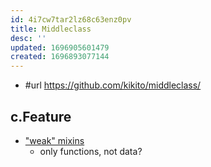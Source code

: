 ```yaml
---
id: 4i7cw7tar2lz68c63enz0pv
title: Middleclass
desc: ''
updated: 1696905601479
created: 1696893077144
---
```


- #url https://github.com/kikito/middleclass/

## c.Feature

- ["weak" mixins](https://github.com/kikito/middleclass/wiki/Mixins) 
  - only functions, not data?